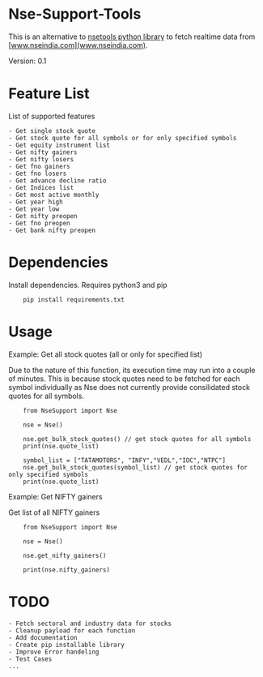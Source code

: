 # Nse-Support-Tools
This is an alternative to [nsetools python library](https://pypi.org/project/nsetools/) to fetch realtime data from [www.nseindia.com](www.nseindia.com).

Version: 0.1

# Feature List
List of supported features
```
- Get single stock quote
- Get stock quote for all symbols or for only specified symbols
- Get equity instrument list
- Get nifty gainers
- Get nifty losers
- Get fno gainers
- Get fno losers
- Get advance decline ratio
- Get Indices list
- Get most active monthly
- Get year high
- Get year low
- Get nifty preopen
- Get fno preopen
- Get bank nifty preopen
```

# Dependencies
Install dependencies. Requires python3 and pip
```
    pip install requirements.txt
```

# Usage
Example: Get all stock quotes (all or only for specified list)

Due to the nature of this function, its execution time may run into a couple of minutes.
This is because stock quotes need to be fetched for each symbol individually as Nse does not currently provide consilidated stock quotes for all symbols.
```
    from NseSupport import Nse

    nse = Nse()

    nse.get_bulk_stock_quotes() // get stock quotes for all symbols
    print(nse.quote_list)

    symbol_list = ["TATAMOTORS", "INFY","VEDL","IOC","NTPC"]
    nse.get_bulk_stock_quotes(symbol_list) // get stock quotes for only specified symbols
    print(nse.quote_list)
```

Example: Get NIFTY gainers

Get list of all NIFTY  gainers
```
    from NseSupport import Nse

    nse = Nse()

    nse.get_nifty_gainers()

    print(nse.nifty_gainers)
```

# TODO
```
- Fetch sectoral and industry data for stocks
- Cleanup payload for each function
- Add documentation
- Create pip installable library
- Improve Error handeling
- Test Cases
...
```